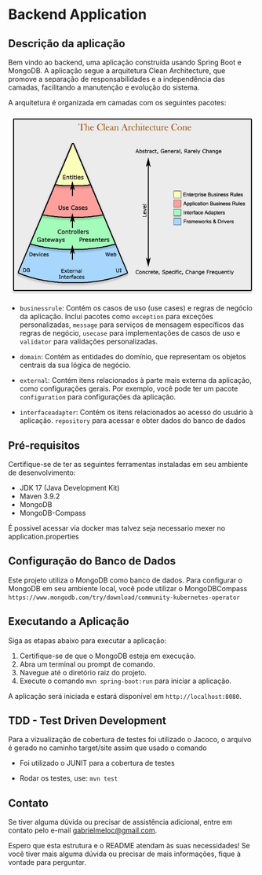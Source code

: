 # Backend Application

## Descrição da aplicação

Bem vindo ao backend, uma aplicação construída usando Spring Boot e MongoDB. A aplicação segue a arquitetura Clean Architecture, que promove a separação de responsabilidades e a independência das camadas, facilitando a manutenção e evolução do sistema.

A arquitetura é organizada em camadas com os seguintes pacotes:

![Alt text](docs/clean_architecture.png?raw=true "Clean Architecture Cone")

- `businessrule`: Contém os casos de uso (use cases) e regras de negócio da aplicação. Inclui pacotes como `exception` para exceções personalizadas, `message` para serviços de mensagem específicos das regras de negócio, `usecase` para implementações de casos de uso e `validator` para validações personalizadas.

- `domain`: Contém as entidades do domínio, que representam os objetos centrais da sua lógica de negócio.

- `external`: Contém itens relacionados à parte mais externa da aplicação, como configurações gerais. Por exemplo, você pode ter um pacote `configuration` para configurações da aplicação.

- `interfaceadapter`: Contém os itens relacionados ao acesso do usuário à aplicação. `repository` para acessar e obter dados do banco de dados


## Pré-requisitos

Certifique-se de ter as seguintes ferramentas instaladas em seu ambiente de desenvolvimento:

- JDK 17 (Java Development Kit)
- Maven 3.9.2
- MongoDB
- MongoDB-Compass

É possivel acessar via docker mas talvez seja necessario mexer no application.properties


## Configuração do Banco de Dados

Este projeto utiliza o MongoDB como banco de dados. Para configurar o MongoDB em seu ambiente local, você pode utilizar o MongoDBCompass `https://www.mongodb.com/try/download/community-kubernetes-operator`

## Executando a Aplicação

Siga as etapas abaixo para executar a aplicação:

1. Certifique-se de que o MongoDB esteja em execução.
2. Abra um terminal ou prompt de comando.
3. Navegue até o diretório raiz do projeto.
4. Execute o comando `mvn spring-boot:run` para iniciar a aplicação.

A aplicação será iniciada e estará disponível em `http://localhost:8080`.

## TDD - Test Driven Development

Para a vizualização de cobertura de testes foi utilizado o Jacoco, o arquivo é gerado no caminho target/site assim que usado o comando

- Foi utilizado o JUNIT para a cobertura de testes

- Rodar os testes, use: `mvn test`


## Contato

Se tiver alguma dúvida ou precisar de assistência adicional, entre em contato pelo e-mail gabrielmeloc@gmail.com.

Espero que esta estrutura e o README atendam às suas necessidades! Se você tiver mais alguma dúvida ou precisar de mais informações, fique à vontade para perguntar.
